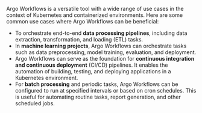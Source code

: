 

Argo Workflows is a versatile tool with a wide range of use cases in the context of Kubernetes and containerized environments. Here are some common use cases where Argo Workflows can be beneficial:

- To orchestrate end-to-end **data processing pipelines**, including data extraction, transformation, and loading (ETL) tasks.
- In **machine learning projects**, Argo Workflows can orchestrate tasks such as data preprocessing, model training, evaluation, and deployment.
- Argo Workflows can serve as the foundation for **continuous integration and continuous deployment** (CI/CD) pipelines. It enables the automation of building, testing, and deploying applications in a Kubernetes environment.
- For **batch processing** and periodic tasks, Argo Workflows can be configured to run at specified intervals or based on cron schedules. This is useful for automating routine tasks, report generation, and other scheduled jobs.